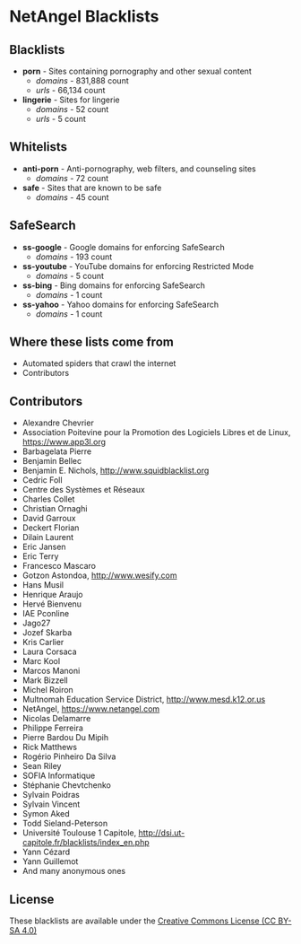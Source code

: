# NetAngel Blacklists

## Blacklists

- **porn** - Sites containing pornography and other sexual content
  - *domains* - 831,888 count
  - *urls* - 66,134 count
- **lingerie** - Sites for lingerie
  - *domains* - 52 count
  - *urls* - 5 count

## Whitelists

- **anti-porn** - Anti-pornography, web filters, and counseling sites
  - *domains* - 72 count
- **safe** - Sites that are known to be safe
  - *domains* - 45 count

## SafeSearch

- **ss-google** - Google domains for enforcing SafeSearch
  - *domains* - 193 count
- **ss-youtube** - YouTube domains for enforcing Restricted Mode
  - *domains* - 5 count
- **ss-bing** - Bing domains for enforcing SafeSearch
  - *domains* - 1 count
- **ss-yahoo** - Yahoo domains for enforcing SafeSearch
  - *domains* - 1 count

## Where these lists come from

- Automated spiders that crawl the internet
- Contributors

## Contributors

- Alexandre Chevrier
- Association Poitevine pour la Promotion des Logiciels Libres et de Linux, https://www.app3l.org
- Barbagelata Pierre
- Benjamin Bellec
- Benjamin E. Nichols, http://www.squidblacklist.org
- Cedric Foll
- Centre des Systèmes et Réseaux
- Charles Collet
- Christian Ornaghi
- David Garroux
- Deckert Florian
- Dilain Laurent
- Eric Jansen
- Eric Terry
- Francesco Mascaro
- Gotzon Astondoa, http://www.wesify.com
- Hans Musil
- Henrique Araujo
- Hervé Bienvenu
- IAE Pconline
- Jago27
- Jozef Skarba
- Kris Carlier
- Laura Corsaca
- Marc Kool
- Marcos Manoni
- Mark Bizzell
- Michel Roiron
- Multnomah Education Service District, http://www.mesd.k12.or.us
- NetAngel, https://www.netangel.com
- Nicolas Delamarre
- Philippe Ferreira
- Pierre Bardou Du Mipih
- Rick Matthews
- Rogério Pinheiro Da Silva
- Sean Riley
- SOFIA Informatique
- Stéphanie Chevtchenko
- Sylvain Poidras
- Sylvain Vincent
- Symon Aked
- Todd Sieland-Peterson
- Université Toulouse 1 Capitole, http://dsi.ut-capitole.fr/blacklists/index_en.php
- Yann Cézard
- Yann Guillemot
- And many anonymous ones

## License

These blacklists are available under the [Creative Commons License (CC BY-SA 4.0)](https://creativecommons.org/licenses/by-sa/4.0/)
